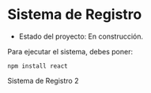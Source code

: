<h1> Sistema de Registro </h1>

- Estado del proyecto: En construcción.

Para ejecutar el sistema, debes poner:

```npm install react ```

Sistema de Registro 2
